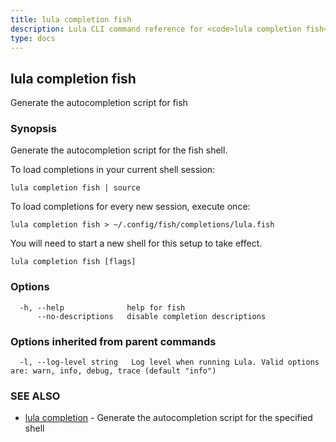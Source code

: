 ```yaml
---
title: lula completion fish
description: Lula CLI command reference for <code>lula completion fish</code>.
type: docs
---
```

## lula completion fish

Generate the autocompletion script for fish

### Synopsis

Generate the autocompletion script for the fish shell.

To load completions in your current shell session:

	lula completion fish | source

To load completions for every new session, execute once:

	lula completion fish > ~/.config/fish/completions/lula.fish

You will need to start a new shell for this setup to take effect.


```
lula completion fish [flags]
```

### Options

```
  -h, --help              help for fish
      --no-descriptions   disable completion descriptions
```

### Options inherited from parent commands

```
  -l, --log-level string   Log level when running Lula. Valid options are: warn, info, debug, trace (default "info")
```

### SEE ALSO

* [lula completion](/cli-commands/lula_completion/)	 - Generate the autocompletion script for the specified shell

